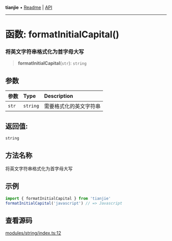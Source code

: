 **tianjie** • [Readme](../README.md) \| [API](../globals.md)

***

# 函数: formatInitialCapital()

### 将英文字符串格式化为首字母大写

<a id="undefined" name="undefined"></a>

> **formatInitialCapital**(`str`): `string`

## 参数

| 参数 | Type | Description |
| :------ | :------ | :------ |
| `str` | `string` | 需要格式化的英文字符串 |

## 返回值:

`string`

## 方法名称

将英文字符串格式化为首字母大写

## 示例

``` ts
import { formatInitialCapital } from 'tianjie'
formatInitialCapital('javascript') // => Javascript
````

## 查看源码

[modules/string/index.ts:12](https://github.com/hacxy/tianjie/blob/245b0df79651d6de91859938cd5e7b7a04797496/src/modules/string/index.ts#L12)
